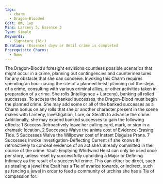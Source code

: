 ```yaml
---
tags:
  - charm
  - Dragon-Blooded
Cost: 8m, 1wp
Mins: Larceny 5, Essence 3
Type: Simple
Keywords:
  - Signature (Air)
Duration: (Essence) days or Until crime is completed
Prerequisite Charms:
  - None
---
```

The Dragon-Blood’s foresight envisions countless possible scenarios that might occur in a crime, planning out contingencies and countermeasures for any obstacle that she can conceive. Invoking this Charm requires spending an hour casing the site of a planned heist, planning out the steps of a crime, consulting with various criminal allies, or other activities taken in preparation of a crime. She rolls (Intelligence + Larceny), banking all rolled successes. To access the banked successes, the Dragon-Blood must begin the planned crime. She may add some or all of the banked successes as a Charm bonus on any rolls that she or another character present in the scene makes with Larceny, Investigation, Lore, or Stealth to advance the crime. Additionally, she may expend banked successes to gain the following effects: 1 Success Retroactively leave her calling card, mark, or sign in a dramatic location. 2 Successes Waive the anima cost of Evidence-Erasing Tide. 5 Successes Waive the Willpower cost of Instant Disguise Prana. 7 Successes Invoke Investigation-Deflecting Current (if she knows it) retroactively to conceal evidence of an act she’s already committed in the course of the crime. Vault-Emptying Whirlwind Heist can only be used once per story, unless reset by successfully upholding a Major or Defining Intimacy as the result of a successful crime. This can either be direct, such as stealing a jewel the Exalt has a Tie of avarice towards, or indirect, such as fencing a jewel in order to feed a community of urchins she has a Tie of compassion for.